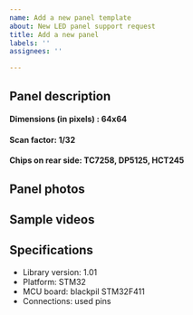 ```yaml
---
name: Add a new panel template
about: New LED panel support request
title: Add a new panel
labels: ''
assignees: ''

---
```


## Panel description 
#### Dimensions (in pixels) : 64x64
#### Scan factor: 1/32
#### Chips on rear side:  TC7258, DP5125, HCT245

## Panel photos


## Sample videos

## Specifications

  - Library version: 1.01
  - Platform: STM32
  - MCU board: blackpil STM32F411
  - Connections: used pins
